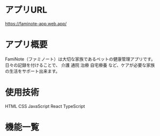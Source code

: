 # アプリURL
https://faminote-app.web.app/

# アプリ概要
FamiNote（ファミノート）は大切な家族であるペットの健康管理アプリです。
日々の記録を付けることで、
介護
通院
治療
自宅療養
など、ケアが必要な家族の生活をサポート出来ます。

# 使用技術
HTML
CSS
JavaScript
React
TypeScript

# 機能一覧

